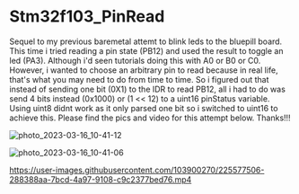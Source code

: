 # Stm32f103_PinRead
Sequel to my previous baremetal attemt to blink leds to the bluepill board. This time i tried reading a pin state (PB12) and used the result to toggle an led (PA3). Although i'd seen tutorials doing this with A0 or B0 or C0. However, i wanted to choose an arbitrary pin to read because in real life, that's what you may need to do from time to time. So i figured out that instead of sending one bit (0X1) to the IDR to read PB12, all i had to do was send 4 bits instead (0x1000) or (1 << 12) to a uint16 pinStatus variable. Using uint8 didnt work as it only parsed one bit so i switched to uint16 to achieve this. Please find the pics and video for this attempt below. Thanks!!!

![photo_2023-03-16_10-41-12](https://user-images.githubusercontent.com/103900270/225577409-b19d6478-6f3e-4363-a7d7-d103c011fe4d.jpg)


![photo_2023-03-16_10-41-06](https://user-images.githubusercontent.com/103900270/225577429-eb0a2ec8-4ae8-46f1-b452-46c8ca8f4b27.jpg)




https://user-images.githubusercontent.com/103900270/225577506-288388aa-7bcd-4a97-9108-c9c2377bed76.mp4

